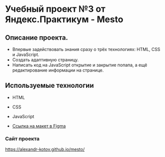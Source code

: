 # Учебный проект №3 от Яндекс.Практикум - Mesto

## Описание проекта.
* Впервые задействовать знания сразу о трёх технологиях: HTML, CSS и JavaScript.
* Создать адаптивную страницу.
* Написать код на JavaScript открытие и закрытие попапа, а ещё редактирование информации на странице.

## Используемые технологии
* HTML
* CSS
* JavaScript

* [Ссылка на макет в Figma](https://www.figma.com/file/2cn9N9jSkmxD84oJik7xL7/JavaScript.-Sprint-4?node-id=0%3A1)

### Сайт проекта
https://alexandr-kotov.github.io/mesto/